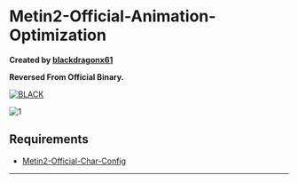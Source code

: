 # Metin2-Official-Animation-Optimization

**Created by [blackdragonx61](https://metin2.dev/profile/14335-mali/)**

**Reversed From Official Binary.**

[![BLACK](https://img.youtube.com/vi/KknowIXeFwI/maxresdefault.jpg)](https://youtu.be/KknowIXeFwI)

![1](https://github.com/blackdragonx61/Metin2-Official-Animation-Optimization/assets/118901736/7bb16fae-e3b5-4e0a-a919-9b721bef0c64)

Requirements
-----------
- [Metin2-Official-Char-Config](https://github.com/blackdragonx61/Metin2-Official-Char-Config)
--------

